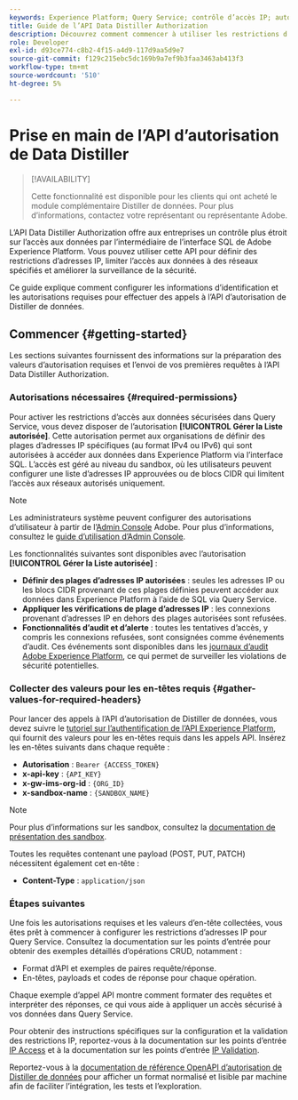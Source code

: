 ```yaml
---
keywords: Experience Platform; Query Service; contrôle d’accès IP; autorisation; API; prise en main
title: Guide de l’API Data Distiller Authorization
description: Découvrez comment commencer à utiliser les restrictions d’autorisation et de plage d’adresses IP pour un accès sécurisé aux données dans Adobe Experience Platform Query Service.
role: Developer
exl-id: d93ce774-c8b2-4f15-a4d9-117d9aa5d9e7
source-git-commit: f129c215ebc5dc169b9a7ef9b3faa3463ab413f3
workflow-type: tm+mt
source-wordcount: '510'
ht-degree: 5%

---
```


# Prise en main de l’API d’autorisation de Data Distiller

>[!AVAILABILITY]
>
>Cette fonctionnalité est disponible pour les clients qui ont acheté le module complémentaire Distiller de données. Pour plus d’informations, contactez votre représentant ou représentante Adobe.

L’API Data Distiller Authorization offre aux entreprises un contrôle plus étroit sur l’accès aux données par l’intermédiaire de l’interface SQL de Adobe Experience Platform. Vous pouvez utiliser cette API pour définir des restrictions d’adresses IP, limiter l’accès aux données à des réseaux spécifiés et améliorer la surveillance de la sécurité.

Ce guide explique comment configurer les informations d’identification et les autorisations requises pour effectuer des appels à l’API d’autorisation de Distiller de données.

## Commencer {#getting-started}

Les sections suivantes fournissent des informations sur la préparation des valeurs d’autorisation requises et l’envoi de vos premières requêtes à l’API Data Distiller Authorization.

### Autorisations nécessaires {#required-permissions}

Pour activer les restrictions d’accès aux données sécurisées dans Query Service, vous devez disposer de l’autorisation **[!UICONTROL Gérer la Liste autorisée]**. Cette autorisation permet aux organisations de définir des plages d’adresses IP spécifiques (au format IPv4 ou IPv6) qui sont autorisées à accéder aux données dans Experience Platform via l’interface SQL. L’accès est géré au niveau du sandbox, où les utilisateurs peuvent configurer une liste d’adresses IP approuvées ou de blocs CIDR qui limitent l’accès aux réseaux autorisés uniquement.

>[!NOTE]
>
>Les administrateurs système peuvent configurer des autorisations d’utilisateur à partir de l’[Admin Console](https://adminconsole.adobe.com/) Adobe. Pour plus d’informations, consultez le [guide d’utilisation d’Admin Console](https://helpx.adobe.com/fr/enterprise/using/admin-console.html).

Les fonctionnalités suivantes sont disponibles avec l’autorisation **[!UICONTROL Gérer la Liste autorisée]** :

- **Définir des plages d’adresses IP autorisées** : seules les adresses IP ou les blocs CIDR provenant de ces plages définies peuvent accéder aux données dans Experience Platform à l’aide de SQL via Query Service.
- **Appliquer les vérifications de plage d’adresses IP** : les connexions provenant d’adresses IP en dehors des plages autorisées sont refusées.
- **Fonctionnalités d’audit et d’alerte** : toutes les tentatives d’accès, y compris les connexions refusées, sont consignées comme événements d’audit. Ces événements sont disponibles dans les [journaux d’audit Adobe Experience Platform](../../landing/governance-privacy-security/audit-logs/overview.md), ce qui permet de surveiller les violations de sécurité potentielles.

### Collecter des valeurs pour les en-têtes requis {#gather-values-for-required-headers}

Pour lancer des appels à l’API d’autorisation de Distiller de données, vous devez suivre le [tutoriel sur l’authentification de l’API Experience Platform](../../landing/api-authentication.md), qui fournit des valeurs pour les en-têtes requis dans les appels API. Insérez les en-têtes suivants dans chaque requête :

- **Autorisation** : `Bearer {ACCESS_TOKEN}`
- **x-api-key** : `{API_KEY}`
- **x-gw-ims-org-id** : `{ORG_ID}`
- **x-sandbox-name** : `{SANDBOX_NAME}`

>[!NOTE]
>
> Pour plus d’informations sur les sandbox, consultez la [documentation de présentation des sandbox](../../sandboxes/home.md).

Toutes les requêtes contenant une payload (POST, PUT, PATCH) nécessitent également cet en-tête :

- **Content-Type** : `application/json`

### Étapes suivantes

Une fois les autorisations requises et les valeurs d’en-tête collectées, vous êtes prêt à commencer à configurer les restrictions d’adresses IP pour Query Service. Consultez la documentation sur les points d’entrée pour obtenir des exemples détaillés d’opérations CRUD, notamment :

- Format d’API et exemples de paires requête/réponse.
- En-têtes, payloads et codes de réponse pour chaque opération.

Chaque exemple d’appel API montre comment formater des requêtes et interpréter des réponses, ce qui vous aide à appliquer un accès sécurisé à vos données dans Query Service.

Pour obtenir des instructions spécifiques sur la configuration et la validation des restrictions IP, reportez-vous à la documentation sur les points d’entrée [IP Access](./ip-access.md) et à la documentation sur les points d’entrée [IP Validation](./validate.md).

Reportez-vous à la [documentation de référence OpenAPI d’autorisation de Distiller de données](https://developer.adobe.com/experience-platform-apis/references/data-distiller-auth/) pour afficher un format normalisé et lisible par machine afin de faciliter l’intégration, les tests et l’exploration.

